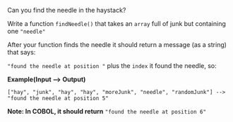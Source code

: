 Can you find the needle in the haystack?

Write a function  `findNeedle()`  that takes an  `array`  full of junk but containing one  `"needle"`

After your function finds the needle it should return a message (as a string) that says:

`"found the needle at position "`  plus the  `index`  it found the needle, so:

**Example(Input --> Output)**

```
["hay", "junk", "hay", "hay", "moreJunk", "needle", "randomJunk"] --> "found the needle at position 5" 

```

**Note: In COBOL, it should return**  `"found the needle at position 6"`
